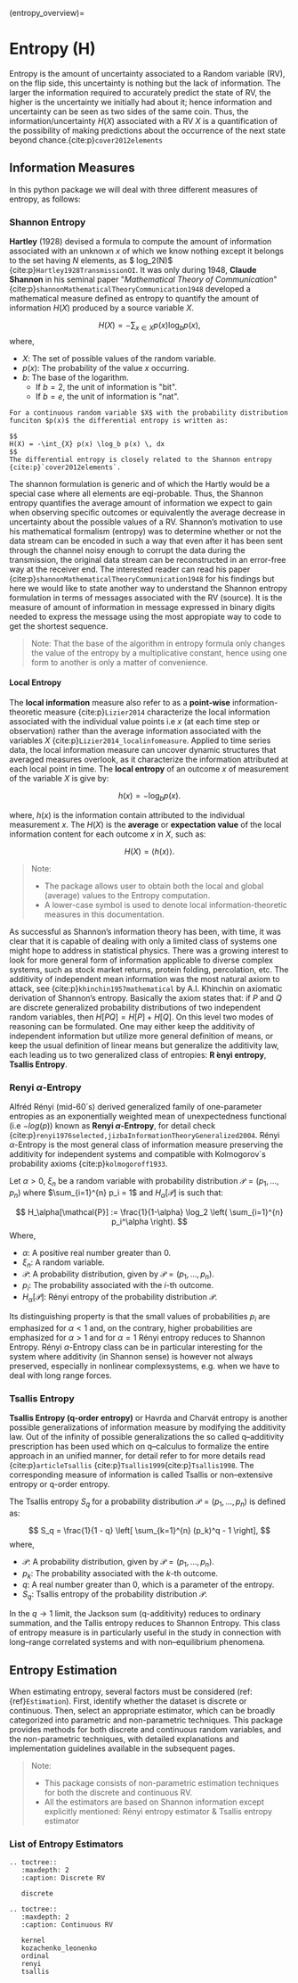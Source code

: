 (entropy_overview)=
# Entropy **(H)**

Entropy is the amount of uncertainty associated to a Random variable (RV), on the flip side, this uncertainty is nothing but the lack of information.
The larger the information required to accurately predict the state of RV, the higher is the uncertainty we initially had about it; hence information and uncertainty can be seen as two sides of the same coin.
Thus, the information/uncertainty $H(X)$ associated with a RV $X$ is a quantification of the possibility of making predictions about the occurrence of the next state beyond chance.{cite:p}`cover2012elements`

## Information Measures
In this python package we will deal with three different measures of entropy, as follows:
### Shannon Entropy
**Hartley** (1928) devised a formula to compute the amount of information associated with an unknown $x$ of which we know nothing except it belongs to the set having $N$ elements, as $ log_2(N)$ {cite:p}`Hartley1928TransmissionOI`.
It was only during 1948, **Claude Shannon** in his seminal paper "_Mathematical Theory of Communication_" {cite:p}`shannonMathematicalTheoryCommunication1948` developed a mathematical measure defined as entropy to quantify the amount of information $H(X)$ produced by a source variable $X$.

$$
H(X) = -\sum_{x \in X} p(x) \log_b p(x),
$$
where,
- $X$: The set of possible values of the random variable.
- $p(x)$: The probability of the value $x$ occurring.
- $b$: The base of the logarithm.
  - If $b = 2$, the unit of information is "bit".
  - If $b = e$, the unit of information is "nat".

````{sidebar} Continuous Variable
For a continuous random variable $X$ with the probability distribution funciton $p(x)$ the differential entropy is written as:

$$
H(X) = -\int_{X} p(x) \log_b p(x) \, dx
$$
The differential entropy is closely related to the Shannon entropy {cite:p}`cover2012elements`.
````

The shannon formulation is generic and of which the Hartly would be a special case where all elements are eqi-probable.
Thus, the Shannon entropy quantifies the average amount of information we expect to gain when observing specific outcomes or equivalently the average decrease in uncertainty about the possible values of a RV.
Shannon’s motivation to use his mathematical formalism (entropy) was to determine whether or not the data stream can be encoded in such a way that even after it has been sent through the channel noisy enough to corrupt the data during the transmission,
the original data stream can be reconstructed in an error-free way at the receiver end. The interested reader can read his paper {cite:p}`shannonMathematicalTheoryCommunication1948` for his findings but here we would like to state another way to understand the Shannon entropy formulation in terms of messages associated with the RV (source).
It is the measure of amount of information in message expressed in binary digits needed to express the message using the most appropiate way to code to get the shortest sequence.

> Note: That the base of the algorithm in entropy formula only changes the value of the entropy by a multiplicative constant, hence using one form to another is only a matter of convenience.

#### Local Entropy
The **local information** measure also refer to as a **point-wise** information-theoretic measure {cite:p}`Lizier2014` characterize the local information associated with the individual value points i.e $x$ (at each time step or observation) rather than the average information associated with the variables $X$ {cite:p}`Lizier2014_localinfomeasure`.
Applied to time series data, the local information measure can uncover dynamic structures that averaged measures overlook, as it characterize the information attributed at each local point in time.
The  **local entropy** of an outcome $x$ of measurement of the variable $X$ is give by:

$$
h(x) = -\log_b p(x).
$$

where, $h(x)$ is the information contain attributed to the individual measurement $x$.
The $H(X)$ is the **average** or **expectation value** of the local information content for each outcome $x$ in $X$, such as:

$$
H(X) = \langle h(x) \rangle.
$$

> Note:
> - The package allows user to obtain both the local and global (average) values to the Entropy computation.
> - A lower-case symbol is used to denote local information-theoretic measures in this documentation.

As successful as Shannon’s information theory has been, with time, it was clear that it is capable of dealing with only a limited class of systems one might hope to address in statistical physics.
There was a growing interest to look for more general form of information applicable to diverse complex systems, such as stock market returns, protein folding, percolation, etc.
The additivity of independent mean information was the most natural axiom to attack, see {cite:p}`khinchin1957mathematical` by A.I. Khinchin on axiomatic derivation of Shannon’s entropy.
Basically the axiom states that: if $P$ and $Q$ are discrete generalized probability distributions of two independent random variables, then $H[P Q] = H[P]+H[Q]$.
On this level two modes of reasoning can be formulated. One may either keep the additivity of independent information but utilize more general definition of means, or keep the usual definition of linear means but generalize the additivity law, each leading us to two generalized class of entropies: **R ́enyi entropy**, **Tsallis Entropy**.

### Renyi $\alpha$-Entropy
Alfréd Rényi (mid-60´s) derived generalized family of one-parameter entropies as an exponentially weighted mean of unexpectedness functional (i.e $-log(p)$) known as **Renyi $\alpha$-Entropy**, for detail check {cite:p}`renyi1976selected,jizbaInformationTheoryGeneralized2004`.
Rényi $\alpha$-Entropy is the most general class of information measure preserving the additivity for independent systems and compatible with Kolmogorov´s probability axioms {cite:p}`kolmogoroff1933`.

Let $\alpha > 0$, $\xi_n$ be a random variable with probability distribution $\mathcal{P} = (p_1, ..., p_n)$ where $\sum_{i=1}^{n} p_i = 1$ and $H_\alpha[\mathcal{P}]$ is such that:

$$
H_\alpha[\mathcal{P}] := \frac{1}{1-\alpha} \log_2 \left( \sum_{i=1}^{n} p_i^\alpha \right).
$$
Where,
- $\alpha$: A positive real number greater than 0.
- $\xi_n$: A random variable.
- $\mathcal{P}$: A probability distribution, given by $\mathcal{P} = (p_1, ..., p_n)$.
- $p_i$: The probability associated with the $i$-th outcome.
- $H_\alpha[\mathcal{P}]$: Rényi entropy of the probability distribution $\mathcal{P}$.

Its distinguishing property is that the small values of probabilities $p_i$ are emphasized for $\alpha < 1$ and, on the contrary, higher probabilities are emphasized for $\alpha > 1$ and for $\alpha = 1$ Rényi entropy reduces to Shannon Entropy.
Rényi $\alpha$-Entropy class can be in particular interesting for the system where additivity (in Shannon sense) is however not always preserved, especially in nonlinear complexsystems, e.g. when we have to deal with long range forces.

### Tsallis Entropy
**Tsallis Entropy (q-order entropy)** or Havrda and Charvát entropy is another possible generalizations of information measure by modifying the additivity law.
Out of the infinity of possible generalizations the so called q–additivity prescription has been used which on q–calculus to formalize the entire approach in an unified manner, for detail refer to  for more details read {cite:p}`articleTsallis` {cite:p}`Tsallis1999`{cite:p}`Tsallis1998`.
The corresponding measure of information is called Tsallis or non–extensive entropy or q-order entropy.

The Tsallis entropy $S_q$ for a probability distribution $\mathcal{P} = (p_1, ..., p_n)$ is defined as:

$$
S_q = \frac{1}{1 - q} \left[ \sum_{k=1}^{n} (p_k)^q - 1 \right],
$$
where,
- $\mathcal{P}$: A probability distribution, given by $\mathcal{P} = (p_1, ..., p_n)$.
- $p_k$: The probability associated with the $k$-th outcome.
- $q$: A real number greater than 0, which is a parameter of the entropy.
- $S_q$: Tsallis entropy of the probability distribution $\mathcal{P}$.

In the $q \to 1$ limit, the Jackson sum (q-additivity) reduces to ordinary summation, and the Tallis entropy reduces to Shannon Entropy.
This class of entropy measure is in particularly useful in the study in connection with long–range correlated systems and with non–equilibrium phenomena.

## Entropy Estimation
   When estimating entropy, several factors must be considered (ref: {ref}`Estimation`). First, identify whether the dataset is discrete or continuous. Then, select an appropriate estimator, which can be broadly categorized into parametric and non-parametric techniques. This package provides methods for both discrete and continuous random variables, and the non-parametric techniques, with detailed explanations and implementation guidelines available in the subsequent pages.
> Note:
> - This package consists of non-parametric estimation techniques for both the discrete and continuous RV.
> - All the estimators are based on Shannon information except explicitly mentioned: Rényi entropy estimator & Tsallis entropy estimator

### List of Entropy Estimators

```{eval-rst}
.. toctree::
   :maxdepth: 2
   :caption: Discrete RV

   discrete

.. toctree::
   :maxdepth: 2
   :caption: Continuous RV

   kernel
   kozachenko_leonenko
   ordinal
   renyi
   tsallis
```
